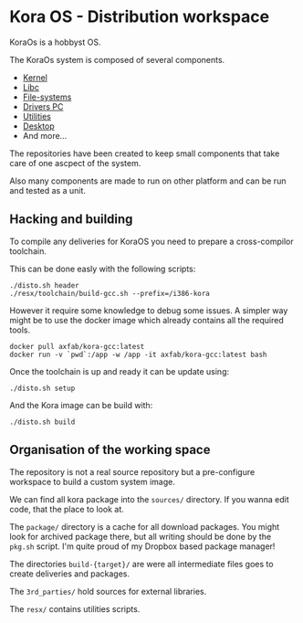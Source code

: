 # Kora OS - Distribution workspace

KoraOs is a hobbyst OS.


The KoraOs system is composed of several components.

 - [Kernel](https://github.com/axfab/kora-kernel)
 - [Libc](https://github.com/axfab/kora-libc)
 - [File-systems](https://github.com/axfab/kora-filesystems)
 - [Drivers PC](https://github.com/axfab/kora-driver-pc)
 - [Utilities](https://github.com/axfab/kora-utils)
 - [Desktop](https://github.com/axfab/kora-desktop)
 - And more...

The repositories have been created to keep small components that take
care of one ascpect of the system.

Also many components are made to run on other platform and can be run and
tested as a unit.


## Hacking and building

To compile any deliveries for KoraOS you need to prepare a cross-compilor
toolchain.

This can be done easly with the following scripts:

```
./disto.sh header
./resx/toolchain/build-gcc.sh --prefix=/i386-kora
```

However it require some knowledge to debug some issues.
A simpler way might be to use the docker image which already contains all
the required tools.

```
docker pull axfab/kora-gcc:latest
docker run -v `pwd`:/app -w /app -it axfab/kora-gcc:latest bash
```

Once the toolchain is up and ready it can be update using:

```
./disto.sh setup
```

And the Kora image can be build with:

```
./disto.sh build
```


## Organisation of the working space

The repository is not a real source repository but a pre-configure workspace
to build a custom system image.

We can find all kora package into the `sources/` directory. If you wanna edit
code, that the place to look at.

The `package/` directory is a cache for all download packages. You might look
for archived package there, but all writing should be done by the `pkg.sh`
script. I'm quite proud of my Dropbox based package manager!

The directories `build-{target}/` are were all intermediate files goes to
create deliveries and packages.

The `3rd_parties/` hold sources for external libraries.

The `resx/` contains utilities scripts.


